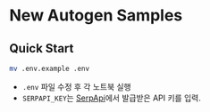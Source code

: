 # New Autogen Samples

## Quick Start

```sh
mv .env.example .env
```

* `.env` 파일 수정 후 각 노트북 실행
* `SERPAPI_KEY`는 [SerpApi](https://serpapi.com/)에서 발급받은 API 키를 입력.